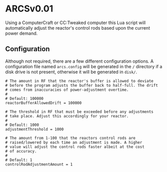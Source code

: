 # ARCSv0.01
Using a ComputerCraft or CC:Tweaked computer this Lua script will automatically adjust the reactor's control rods based upon the current power demand.

## Configuration
Although not required, there are a few different configuration options. A configuration file named `arcs.config` will be generated in the `/` directory if a disk drive is not present, otherwise it will be generated in `disk/`.

```
# The amount in RF that the reactor's buffer is allowed to deviate
# before the program adjusts the buffer back to half-full. The drift 
# comes from inaccuracies of power-adjustment overtime.
#
# Default: 100000
reactorBufferAllowedDrift = 100000

# The threshold in RF that must be exceeded before any adjustments 
# take place. Adjust this accordingly for your reactor.
#
# Default: 1000 
adjustmentThreshold = 1000

# The amount from 1-100 that the reactors control rods are 
# raised/lowered by each time an adjustment is made. A higher
# value will adjust the control rods faster albeit at the cost 
# of accuracy.
#
# Default: 1
controlRodAdjustmentAmount = 1
```
